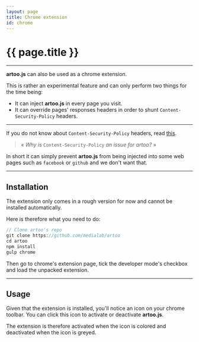 ```yaml
---
layout: page
title: Chrome extension
id: chrome
---
```


# {{ page.title }}

---

**artoo.js** can also be used as a chrome extension.

This is rather an experimental feature and can only perform two things for the time being:

* It can inject **artoo.js** in every page you visit.
* It can override pages' responses headers in order to shunt `Content-Security-Policy` headers.

---

If you do not know about `Content-Security-Policy` headers, read [this](http://www.html5rocks.com/en/tutorials/security/content-security-policy/).

> &laquo; *Why is* `Content-Security-Policy` *an issue for artoo?* &raquo;

In short it can simply prevent **artoo.js** from being injected into some web pages such as `facebook` or `github` and we don't want that.

---

## Installation

The extension only comes in a rough version for now and cannot be installed automatically.

Here is therefore what you need to do:

```js
// Clone artoo's repo
git clone https://github.com/medialab/artoo
cd artoo
npm install
gulp chrome
```

Then go to chrome's extension page, tick the developer mode's checkbox and load the unpacked extension.

---

## Usage

Given that the extension is installed, you'll notice an icon on your chrome toolbar. You can click this icon to activate or deactivate **artoo.js**.

The extension is therefore activated when the icon is colored and deactivated when the icon is greyed.
